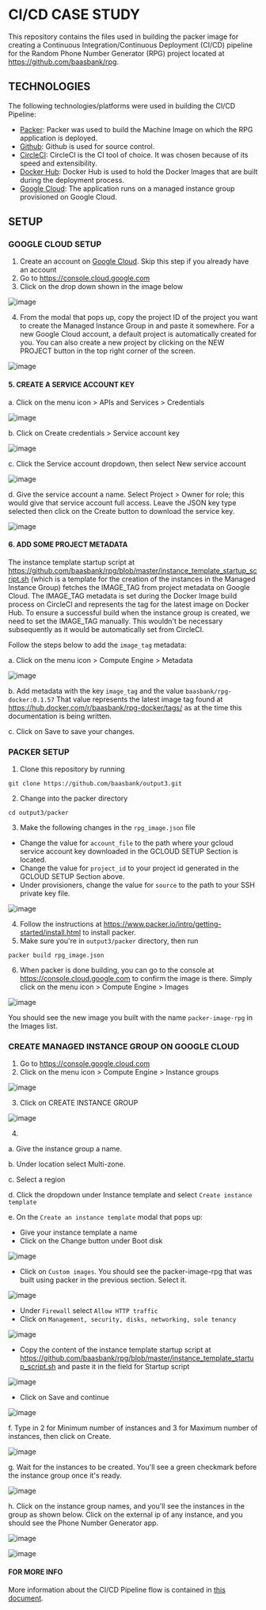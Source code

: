 # CI/CD CASE STUDY

This repository contains the files used in building the packer image for creating a Continuous Integration/Continuous Deployment (CI/CD) pipeline for the Random Phone Number Generator (RPG) project located at https://github.com/baasbank/rpg.


## TECHNOLOGIES

The following technologies/platforms were used in building the CI/CD Pipeline:
  * [Packer](https://packer.io/): Packer was used to build the Machine Image on which the RPG application is deployed.
  * [Github](https://github.com): Github is used for source control.
  * [CircleCI](https://circleci.com/): CircleCI is the CI tool of choice. It was chosen because of its speed and extensibility.
  * [Docker Hub](https://hub.docker.com): Docker Hub is used to hold the Docker Images that are built during the deployment      process.
  * [Google Cloud](https://cloud.google.com): The application runs on a managed instance group provisioned on Google Cloud.

## SETUP

### GOOGLE CLOUD SETUP

1. Create an account on [Google Cloud](https://cloud.google.com). Skip this step if you already have an account
2. Go to https://console.cloud.google.com
3. Click on the drop down shown in the image below


![image](https://user-images.githubusercontent.com/26189554/49220833-8afaa380-f3d7-11e8-8d3e-9db09f49d57c.png)


4. From the modal that pops up, copy the project ID of the project you want to create the Managed Instance Group in and paste it somewhere.
For a new Google Cloud account, a default project is automatically created for you. 
You can also create a new project by clicking on the NEW PROJECT button in the top right corner of the screen.


![image](https://user-images.githubusercontent.com/26189554/49221450-77e8d300-f3d9-11e8-86fe-065acf6ab651.png)

#### 5. CREATE A SERVICE ACCOUNT KEY
a. Click on the menu icon > APIs and Services > Credentials

![image](https://user-images.githubusercontent.com/26189554/49341115-5130d380-f649-11e8-8ece-6e5d10b86d38.png)

b. Click on Create credentials > Service account key

![image](https://user-images.githubusercontent.com/26189554/49341187-390d8400-f64a-11e8-9485-725f57dbb85d.png)

c. Click the Service account dropdown, then select New service account

![image](https://user-images.githubusercontent.com/26189554/49341240-e7b1c480-f64a-11e8-8a44-3a849a2ce798.png)


d. Give the service account a name. Select Project > Owner for role; this would give that service account full access.
Leave the JSON key type selected then click on the Create button to download the service key.

![image](https://user-images.githubusercontent.com/26189554/49341305-ad94f280-f64b-11e8-9e64-a7ef0eeb59b2.png)

#### 6. ADD SOME PROJECT METADATA
The instance template startup script at https://github.com/baasbank/rpg/blob/master/instance_template_startup_script.sh (which is a template for the creation of the instances in the Managed Instance Group) fetches the IMAGE_TAG from project metadata on Google Cloud. The IMAGE_TAG metadata is set during the Docker Image build process on CircleCI and represents the tag for the latest image on Docker Hub.
To ensure a successful build when the instance group is created, we need to set the IMAGE_TAG manually. This wouldn't be necessary subsequently as it would be automatically set from CircleCI.

Follow the steps below to add the `image_tag` metadata:

a. Click on the menu icon > Compute Engine > Metadata

![image](https://user-images.githubusercontent.com/26189554/49341434-8dfec980-f64d-11e8-9c31-0ca5bc81ce1c.png)


b. Add metadata with the key `image_tag` and the value `baasbank/rpg-docker:0.1.57`
That value represents the latest image tag found at https://hub.docker.com/r/baasbank/rpg-docker/tags/ as at the time this documentation is being written.

c. Click on Save to save your changes.


### PACKER SETUP

1. Clone this repository by running 
  ```GIT CLONE
  git clone https://github.com/baasbank/output3.git
  ```
2. Change into the packer directory
  ```CHANGE DIRECTORY
  cd output3/packer
  ```
3. Make the following changes in the `rpg_image.json` file
  * Change the value for `account_file` to the path where your gcloud service account key downloaded in the GCLOUD SETUP Section is located.
  * Change the value for `project_id` to your project id generated in the GCLOUD SETUP Section above.
  * Under provisioners, change the value for `source` to the path to your SSH private key file.
  
  ![image](https://user-images.githubusercontent.com/26189554/49428459-6c652580-f7a6-11e8-92d2-c46a23b2430d.png)


4. Follow the instructions at https://www.packer.io/intro/getting-started/install.html to install packer.
5. Make sure you're in `output3/packer` directory, then run 
  ```PACKER
  packer build rpg_image.json
  ```
  
6. When packer is done building, you can go to the console at https://console.cloud.google.com to confirm the image is there.
Simply click on the menu icon > Compute Engine > Images

![image](https://user-images.githubusercontent.com/26189554/49372619-91e92500-f6fb-11e8-9bb6-d70efe08dc20.png)

You should see the new image you built with the name `packer-image-rpg` in the Images list.


### CREATE MANAGED INSTANCE GROUP ON GOOGLE CLOUD

1. Go to https://console.google.cloud.com
2. Click on the menu icon > Compute Engine > Instance groups

![image](https://user-images.githubusercontent.com/26189554/49431264-632b8700-f7ad-11e8-9a3b-791986915a99.png)

3. Click on CREATE INSTANCE GROUP

![image](https://user-images.githubusercontent.com/26189554/49431413-ba315c00-f7ad-11e8-9f6f-ea6a7419cafe.png)


4. 
a. Give the instance group a name.


b. Under location select Multi-zone.


c. Select a region


d. Click the dropdown under Instance template and select `Create instance template`


e. On the `Create an instance template` modal that pops up:
 * Give your instance template a name
 * Click on the Change button under Boot disk
 
 ![image](https://user-images.githubusercontent.com/26189554/49432237-83f4dc00-f7af-11e8-9492-41e52bb1415a.png)
 
 
 * Click on `Custom images`. You should see the packer-image-rpg that was built using packer in the previous section. Select it.
 
 ![image](https://user-images.githubusercontent.com/26189554/49433036-55780080-f7b1-11e8-8dc8-1aa011f38583.png)


 * Under `Firewall` select `Allow HTTP traffic`
 * Click on ` Management, security, disks, networking, sole tenancy `

 ![image](https://user-images.githubusercontent.com/26189554/49433314-02eb1400-f7b2-11e8-8c07-152de92e19d3.png)

 * Copy the content of the instance template startup script at https://github.com/baasbank/rpg/blob/master/instance_template_startup_script.sh and paste it in the field for Startup script

 ![image](https://user-images.githubusercontent.com/26189554/49433631-c370f780-f7b2-11e8-99f5-82588cd0b4cb.png)


 * Click on Save and continue

 ![image](https://user-images.githubusercontent.com/26189554/49433891-4eea8880-f7b3-11e8-99e1-5249a30e745a.png)

f. Type in 2 for Minimum number of instances and 3 for Maximum number of instances, then click on Create.


![image](https://user-images.githubusercontent.com/26189554/49434147-cf10ee00-f7b3-11e8-9b52-aa1eaf4c405c.png)

g. Wait for the instances to be created. You'll see a green checkmark before the instance group once it's ready.

![image](https://user-images.githubusercontent.com/26189554/49434677-ffa55780-f7b4-11e8-8105-96018dff702b.png)

h. Click on the instance group names, and you'll see the instances in the group as shown below. Click on the external ip of any instance, and you should see the Phone Number Generator app.

![image](https://user-images.githubusercontent.com/26189554/49435024-ec46bc00-f7b5-11e8-95aa-9727263be305.png)

![image](https://user-images.githubusercontent.com/26189554/49457011-5e38f880-f7ea-11e8-83a7-cf1979fd43f6.png)


#### FOR MORE INFO
More information about the CI/CD Pipeline flow is contained in [this document](https://docs.google.com/document/d/1QpOjmuoU_4iIRpdXwhQX_xCqe6CDJeCM8xbYP0hABKs/edit?usp=sharing).

